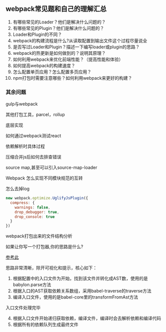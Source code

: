## webpack常见题和自己的理解汇总

1. 有哪些常见的Loader？他们是解决什么问题的？
2. 有哪些常见的Plugin？他们是解决什么问题的？
3. Loader和Plugin的不同？
4. webpack的构建流程是什么?从读取配置到输出文件这个过程尽量说全
5. 是否写过Loader和Plugin？描述一下编写loader或plugin的思路？
6. webpack的热更新是如何做到的？说明其原理？
7. 如何利用webpack来优化前端性能？（提高性能和体验）
8. 如何提高webpack的构建速度？
9. 怎么配置单页应用？怎么配置多页应用？
10. npm打包时需要注意哪些？如何利用webpack来更好的构建？

### 其余问题

gulp与webpack

其他打包工具，parcel，rollup

底层实现

如何通过webpack测试react

依赖解析时具体过程

压缩合并js后如何去排查错误

source map,甚至可以引入source-map-loader

Webpack 怎么实现不同模块规范的互转

怎么去掉log

```javascript
new webpack.optimize.UglifyJsPlugin({
  compress: {
    warnings: false,
    drop_debugger: true,
    drop_console: true
  }
})
```

webpack打包出来的文件结构分析

如果让你写一个打包器,你的思路是什么?

[参考此](https://github.com/HuangQiii/Daily/tree/master/925-minipack)

思路非常清晰，除开可视化和提示，核心如下：

1. 根据配置中的入口文件为开始，找到该文件并转化成AST数，使用的是babylon.parse方法
2. 根据入口的AST获取依赖关系数组，采用babel-traverse的traverse方法
3. 编译入口文件，使用的是babel-core里的transformFromAst方法

入口文件处理完毕

4. 根据入口文件开始递归获取依赖，编译文件，编译时会去解析依赖和编译代码
5. 根据所有的依赖队列生成最终文件

